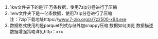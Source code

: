 1. 1kw文件夹下的是1千万条数据，使用7zip分卷进行了压缩
2. 1ww文件夹下是一亿条数据，使用7zip分卷进行了压缩  
注：7zip下载地址https://www.7-zip.org/a/7z2500-x64.exe
3. 数据格式使用的是parquet列式存储外加snappy压缩
数据如何浏览
数据描述
数据增强策略详见http：xxx